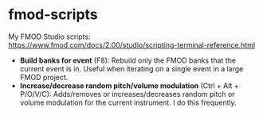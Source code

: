 # fmod-scripts

My FMOD Studio scripts: https://www.fmod.com/docs/2.00/studio/scripting-terminal-reference.html

* **Build banks for event** (F8): Rebuild only the FMOD banks that the current event is in. Useful when iterating on a single event in a large FMOD project.
* **Increase/decrease random pitch/volume modulation** (Ctrl + Alt + P/O/V/C): Adds/removes or increases/decreases random pitch or volume modulation for the current instrument. I do this frequently.